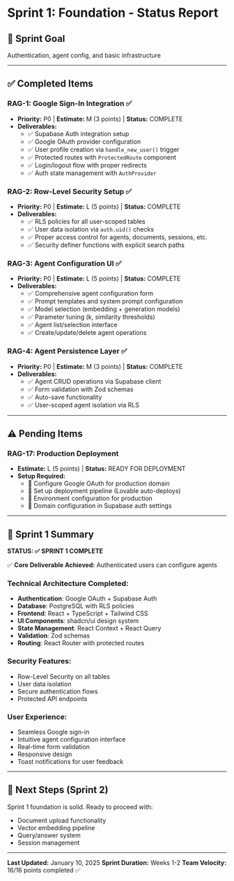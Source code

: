 # Sprint 1: Foundation - Status Report

## 🎯 Sprint Goal
Authentication, agent config, and basic infrastructure

---

## ✅ Completed Items

### RAG-1: Google Sign-In Integration ✅
- **Priority:** P0 | **Estimate:** M (3 points) | **Status:** COMPLETE
- **Deliverables:**
  - ✅ Supabase Auth integration setup
  - ✅ Google OAuth provider configuration 
  - ✅ User profile creation via `handle_new_user()` trigger
  - ✅ Protected routes with `ProtectedRoute` component
  - ✅ Login/logout flow with proper redirects
  - ✅ Auth state management with `AuthProvider`

### RAG-2: Row-Level Security Setup ✅
- **Priority:** P0 | **Estimate:** L (5 points) | **Status:** COMPLETE  
- **Deliverables:**
  - ✅ RLS policies for all user-scoped tables
  - ✅ User data isolation via `auth.uid()` checks
  - ✅ Proper access control for agents, documents, sessions, etc.
  - ✅ Security definer functions with explicit search paths

### RAG-3: Agent Configuration UI ✅
- **Priority:** P0 | **Estimate:** L (5 points) | **Status:** COMPLETE
- **Deliverables:**
  - ✅ Comprehensive agent configuration form
  - ✅ Prompt templates and system prompt configuration
  - ✅ Model selection (embedding + generation models)
  - ✅ Parameter tuning (k, similarity thresholds)
  - ✅ Agent list/selection interface
  - ✅ Create/update/delete agent operations

### RAG-4: Agent Persistence Layer ✅
- **Priority:** P0 | **Estimate:** M (3 points) | **Status:** COMPLETE
- **Deliverables:**
  - ✅ Agent CRUD operations via Supabase client
  - ✅ Form validation with Zod schemas
  - ✅ Auto-save functionality
  - ✅ User-scoped agent isolation via RLS

---

## ⚠️ Pending Items

### RAG-17: Production Deployment
- **Estimate:** L (5 points) | **Status:** READY FOR DEPLOYMENT
- **Setup Required:**
  - 🔄 Configure Google OAuth for production domain
  - 🔄 Set up deployment pipeline (Lovable auto-deploys)
  - 🔄 Environment configuration for production
  - 🔄 Domain configuration in Supabase auth settings

---

## 🚀 Sprint 1 Summary

**STATUS: ✅ SPRINT 1 COMPLETE** 

✅ **Core Deliverable Achieved:** Authenticated users can configure agents

### Technical Architecture Completed:
- **Authentication**: Google OAuth + Supabase Auth
- **Database**: PostgreSQL with RLS policies
- **Frontend**: React + TypeScript + Tailwind CSS
- **UI Components**: shadcn/ui design system
- **State Management**: React Context + React Query
- **Validation**: Zod schemas
- **Routing**: React Router with protected routes

### Security Features:
- Row-Level Security on all tables
- User data isolation
- Secure authentication flows
- Protected API endpoints

### User Experience:
- Seamless Google sign-in
- Intuitive agent configuration interface
- Real-time form validation
- Responsive design
- Toast notifications for user feedback

---

## 🎯 Next Steps (Sprint 2)

Sprint 1 foundation is solid. Ready to proceed with:
- Document upload functionality
- Vector embedding pipeline
- Query/answer system
- Session management

---

**Last Updated:** January 10, 2025
**Sprint Duration:** Weeks 1-2 
**Team Velocity:** 16/16 points completed ✅